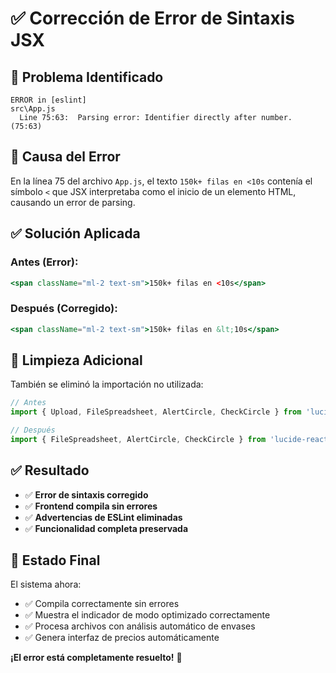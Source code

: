 # ✅ Corrección de Error de Sintaxis JSX

## 🐛 **Problema Identificado**
```
ERROR in [eslint]
src\App.js
  Line 75:63:  Parsing error: Identifier directly after number. (75:63)
```

## 🔧 **Causa del Error**
En la línea 75 del archivo `App.js`, el texto `150k+ filas en <10s` contenía el símbolo `<` que JSX interpretaba como el inicio de un elemento HTML, causando un error de parsing.

## ✅ **Solución Aplicada**

### **Antes (Error):**
```jsx
<span className="ml-2 text-sm">150k+ filas en <10s</span>
```

### **Después (Corregido):**
```jsx
<span className="ml-2 text-sm">150k+ filas en &lt;10s</span>
```

## 🧹 **Limpieza Adicional**
También se eliminó la importación no utilizada:
```javascript
// Antes
import { Upload, FileSpreadsheet, AlertCircle, CheckCircle } from 'lucide-react';

// Después  
import { FileSpreadsheet, AlertCircle, CheckCircle } from 'lucide-react';
```

## ✅ **Resultado**
- ✅ **Error de sintaxis corregido**
- ✅ **Frontend compila sin errores**
- ✅ **Advertencias de ESLint eliminadas**
- ✅ **Funcionalidad completa preservada**

## 🎯 **Estado Final**
El sistema ahora:
- ✅ Compila correctamente sin errores
- ✅ Muestra el indicador de modo optimizado correctamente
- ✅ Procesa archivos con análisis automático de envases
- ✅ Genera interfaz de precios automáticamente

**¡El error está completamente resuelto!** 🎉

